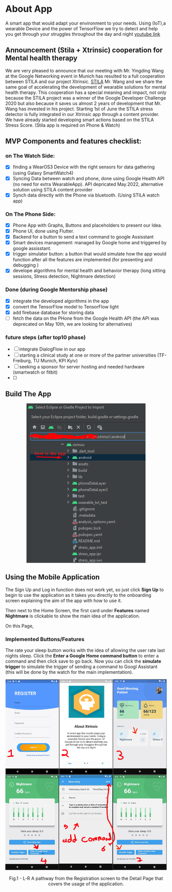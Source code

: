 # About App

A smart app that would adapt your environment to your needs. Using (IoT),a wearable Device and the power of TensorFlow we try to detect and help you get through your struggles throughout the day and night
[youtube link](https://www.youtube.com/watch?v=OwvyCDNKIZQ)
## Announcement (Stila + Xtrinsic) cooperation for Mental health therapy
We are very pleased to announce that our meeting with Mr. Yingding Wang at the Google Networking event in Munich has resulted to a full cooperation between STILA and our project Xtrinsic.
[STILA](https://youtu.be/GZe5BKBnzho)
Mr. Wang and we share the same goal of accelerating the development of wearable solutions for mental health therapy. This cooperation has a special meaning and impact, not only because the STILA project was a winner of the Google Developer Challenge 2020 but also because it saves us almost 2 years of development that Mr. Wang has invested in his project. 
Starting 1st of June the STILA stress detector is fully integrated in our Xtrinsic app through a content provider. We have already started developing smart actions based on the STILA Stress Score.   (Stila app is required on Phone & Watch)


## MVP Components and features checklist:
### on The Watch Side:
- [x]  finding a WearOS3 Device with the right sensors for data gathering (using Galaxy SmartWatch4)
- [x] Syncing Data between watch and phone, done using Google Health API (no need for extra WearableApp). API depricated May.2022, alternative solution using STILA content provider
- [x] Synch data directly with the Phone via bluetooth. (Using STILA watch app)
### On The Phone Side:
- [x] Phone App with Graphs, Buttons and placeholders to present our Idea.
- [x] Phone UI, done using Flutter.
- [x] Backend for a button to send a text command to google Assisstant
- [x] Smart devices management: managed by Google home and triggered by google assisstant.
- [x] trigger simulator button: a button that would simulate how the app would function after all the features are implemented (for presenting and debugging )
- [x] develope algorithms for mental health and behavior therapy (long sitting sessions, Stress detection, Nightmare detection)
### Done (during Google Mentorship phase)
- [x] integrate the developed algorithms in the app
- [x] convert the TensorFlow model to TensorFlow light
- [x] add firebase database for storing data
- [ ] fetch the data on the PHone from the Google Health API (the API was deprecated on May 10th, we are looking for alternatives)
### future steps (after top10 phase)
- [ ] integrate DialogFlow in our app
- [ ] starting a clinical study at one or more of the partner universities (TF-Freiburg, TU Munich, KPI Kyiv)
- [ ] seeking a sponsor for server hosting and needed hardware (smartwatch or fitbit)
- [ ] 
## Build The App

<p align = "center">
<img src = "assets/icons/github_readme_photo.png">
</p>

## Using the Mobile Application

The Sign Up and Log in function does not work yet, so just click **Sign Up** to begin to use the application as it takes you directly to the onboarding screen explaining the aim of the app with how to use it.

Then next to the Home Screen, the first card under **Features** named **Nightmare** is clickable to show the main idea of the application.

On this Page,

### Implemented Buttons/Features

The rate your sleep button works with the idea of allowing the user rate last nights sleep. Click the **Enter a Google Home command button** to enter a command and then click save to go back. Now you can click the **simulate trigger** to simulate the trigger of sending a command to Googl Assistant (this will be done by the watch for the main implementation).

<p align = "center">
<img src = "assets/icons/pathway.jpg">
</p>
<p align = "center">
Fig.1 - L-R A pathway from the  Registration screen to the Detail Page that covers the usage of the application.
</p>

